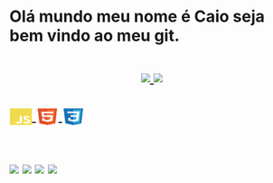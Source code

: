 <h1>Olá mundo meu nome é Caio seja bem vindo ao meu git.<h1>

<div align="center">
  <a href="https://github.com/pscaio">
  <img height="180em" src="https://github-readme-stats.vercel.app/api?username=pscaio&show_icons=true&theme=vision-friendly-dark&include_all_commits=true&count_private=true"/>
  <img height="180em" src="https://github-readme-stats.vercel.app/api/top-langs/?username=pscaio&layout=compact&langs_count=7&theme=vision-friendly-dark"/>
</div>

<div style="display: inline_block"><br>
  <img align="center" alt="cJs" height="30" width="40" src="https://raw.githubusercontent.com/devicons/devicon/master/icons/javascript/javascript-plain.svg">
  <img align="center" alt="cHTML" height="30" width="40" src="https://raw.githubusercontent.com/devicons/devicon/master/icons/html5/html5-original.svg">
  <img align="center" alt="cCSS" height="30" width="40" src="https://raw.githubusercontent.com/devicons/devicon/master/icons/css3/css3-original.svg">
</div>

##

<div> 
  <a href="https://instagram.com/p.scaio" target="_blank"><img src="https://img.shields.io/badge/-Instagram-%23E4405F?style=for-the-badge&logo=instagram&logoColor=white" target="_blank"></a>
  <a href = "mailto:pscaiocontato@gmail.com"><img src="https://img.shields.io/badge/-Gmail-%23333?style=for-the-badge&logo=gmail&logoColor=white" target="_blank"></a>
  <a href="https://www.linkedin.com/in/pscaio" target="_blank"><img src="https://img.shields.io/badge/-LinkedIn-%230077B5?style=for-the-badge&logo=linkedin&logoColor=white" target="_blank"></a>
  <a href ="https://www.behance.net/pscaio" target="_blank"><img src="https://img.shields.io/badge/-Behance-blue?style=for-the-badge&logo=behance&logoColor=white" target="_blank"></a>
 
</div>
